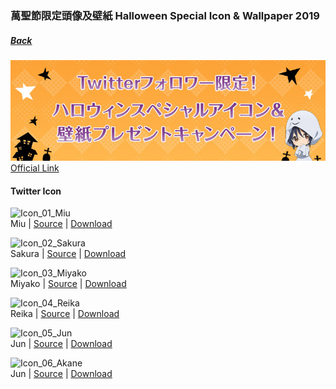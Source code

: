 ### 萬聖節限定頭像及壁紙 Halloween Special Icon & Wallpaper 2019
##### [Back](../readme.md)

![2019HalloweenSpecial](../Img/2019HalloweenSpecial.JPG)  
[Official Link](https://227anime.com/special/halloween/)

#### Twitter Icon
![Icon_01_Miu](../Album/2019HalloweenSpecial/Icon_01_Miu.JPG)  
 Miu | [Source](https://227anime.com/assets/img/special/halloween/icon_01.png) | [Download](https://github.com/LYHPandaKing/227PhotoBackup/raw/master/Album/2019HalloweenSpecial/Icon_01_Miu.JPG)  

![Icon_02_Sakura](../Album/2019HalloweenSpecial/Icon_02_Sakura.JPG)  
 Sakura | [Source](https://227anime.com/assets/img/special/halloween/icon_02.png) | [Download](https://github.com/LYHPandaKing/227PhotoBackup/raw/master/Album/2019HalloweenSpecial/Icon_02_Sakura.JPG)  
 
![Icon_03_Miyako](../Album/2019HalloweenSpecial/Icon_03_Miyako.JPG)  
 Miyako | [Source](https://227anime.com/assets/img/special/halloween/icon_03.png) | [Download](https://github.com/LYHPandaKing/227PhotoBackup/raw/master/Album/2019HalloweenSpecial/Icon_03_Miyako.JPG)  

![Icon_04_Reika](../Album/2019HalloweenSpecial/Icon_04_Reika.JPG)  
 Reika | [Source](https://227anime.com/assets/img/special/halloween/icon_04.png) | [Download](https://github.com/LYHPandaKing/227PhotoBackup/raw/master/Album/2019HalloweenSpecial/Icon_04_Reika.JPG)  
 
![Icon_05_Jun](../Album/2019HalloweenSpecial/Icon_05_Jun.JPG)  
 Jun | [Source](https://227anime.com/assets/img/special/halloween/icon_05.png) | [Download](https://github.com/LYHPandaKing/227PhotoBackup/raw/master/Album/2019HalloweenSpecial/Icon_05_Jun.JPG)  
 
![Icon_06_Akane](../Album/2019HalloweenSpecial/Icon_06_Akane.JPG)  
 Jun | [Source](https://227anime.com/assets/img/special/halloween/icon_06.png) | [Download](https://github.com/LYHPandaKing/227PhotoBackup/raw/master/Album/2019HalloweenSpecial/Icon_06_Akane.JPG)  
 
